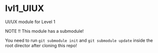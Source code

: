 # lvl1_UIUX
UI/UX module for Level 1


NOTE !! This module has a submodule! 

You need to run `git submodule init` and `git submodule update` inside the root director after cloning this repo!
